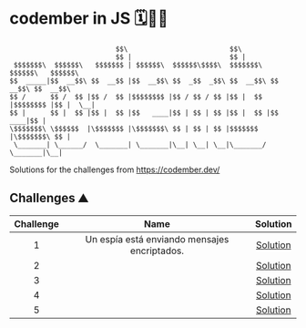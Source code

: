 # codember in JS 🗓️🧑‍💻


```
                          $$\                         $$\                           
                          $$ |                        $$ |                          
 $$$$$$$\  $$$$$$\   $$$$$$$ | $$$$$$\  $$$$$$\$$$$\  $$$$$$$\   $$$$$$\   $$$$$$\  
$$  _____|$$  __$$\ $$  __$$ |$$  __$$\ $$  _$$  _$$\ $$  __$$\ $$  __$$\ $$  __$$\ 
$$ /      $$ /  $$ |$$ /  $$ |$$$$$$$$ |$$ / $$ / $$ |$$ |  $$ |$$$$$$$$ |$$ |  \__|
$$ |      $$ |  $$ |$$ |  $$ |$$   ____|$$ | $$ | $$ |$$ |  $$ |$$   ____|$$ |      
\$$$$$$$\ \$$$$$$  |\$$$$$$$ |\$$$$$$$\ $$ | $$ | $$ |$$$$$$$  |\$$$$$$$\ $$ |      
 \_______| \______/  \_______| \_______|\__| \__| \__|\_______/  \_______|\__|
```

Solutions for the challenges from https://codember.dev/

## Challenges ⛰️

| Challenge | Name                                         | Solution                           |
| :-------: | :------------------------------------------: | :--------------------------------: |
| 1         | Un espía está enviando mensajes encriptados. | [Solution](./challenge01/index.js) |
| 2         |                                              | [Solution](./challenge02/index.js) |
| 3         |                                              | [Solution](./challenge03/index.js) |
| 4         |                                              | [Solution](./challenge04/index.js) |
| 5         |                                              | [Solution](./challenge05/index.js) |
